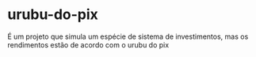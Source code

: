 # urubu-do-pix

É um projeto que simula um espécie de sistema de investimentos, mas os rendimentos estão de acordo com o urubu do pix
